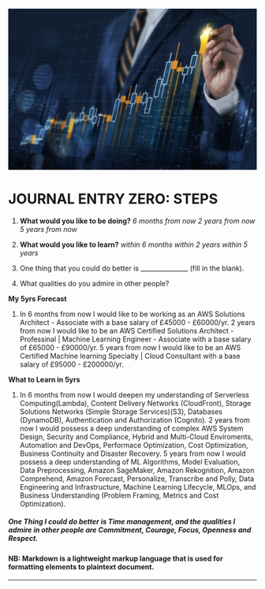![Alt text](5yr.png)
# JOURNAL ENTRY ZERO: STEPS
1. **What would you like to be doing?** 
*6 months from now*
*2 years from now*
*5 years from now*

1. **What would you like to learn?**
*within 6 months*
*within 2 years*
*within 5 years*


1. One thing that you could do better is  _______________ (fill in the blank).

1. What qualities do you admire in other people?

 **My 5yrs  Forecast**
1.  In 6 months from now I would like to be working as an AWS Solutions Architect - Associate with a base salary of £45000 - £60000/yr.
2 years from now I would like to be  an AWS Certified Solutions Architect - Professinal | Machine Learning Engineer - Associate with a base salary of £65000 - £90000/yr.
5 years from now I would like to be an AWS Certified Machine learning Specialty | Cloud Consultant with a base salary of £95000 - £200000/yr.

**What to Learn in 5yrs**
1. In 6 months from now I would deepen my understanding of Serverless Computing(Lambda), Content Delivery Networks (CloudFront), Storage Solutions Networks (Simple Storage Services)(S3), Databases (DynamoDB), Authentication and Authorization (Cognito).
 2 years from now I would possess a deep understanding of complex AWS System Design, Security and Compliance, Hybrid and Multi-Cloud Enviroments, Automation and DevOps, Performace Optimization, Cost Optimization, Business Continuity and Disaster Recovery.
 5 years from now I would possess a deep understanding of ML Algorithms, Model Evaluation, Data Preprocessing, Amazon SageMaker, Amazon Rekognition, Amazon Comprehend, Amazon Forecast, Personalize, Transcribe and Polly, Data Engineering and Infrastructure, Machine Learning Lifecycle, MLOps, and Business Understanding (Problem Framing, Metrics and Cost Optimization).

 ##### One Thing I could do better is Time management, and the qualities I admire in other people are Commitment, Courage, Focus, Openness and Respect.

#### NB: Markdown is a lightweight markup language that is used for formatting elements to plaintext document. 


----


